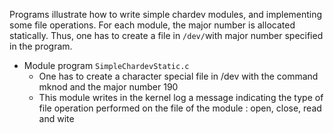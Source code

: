 Programs illustrate how to write simple chardev modules, and implementing some file operations. For each module, the major number is allocated statically. Thus, one has to create a file in `/dev/`with major number specified in the program.

- Module program `SimpleChardevStatic.c`
    - One has to create a character special file in /dev with the command mknod and the major number 190
    - This module writes in the kernel log a message indicating the type of file operation performed on the file of the module : open, close, read and wite

